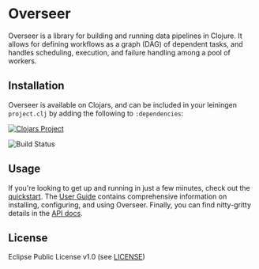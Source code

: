# Overseer

Overseer is a library for building and running data pipelines in Clojure.
It allows for defining workflows as a graph (DAG) of dependent tasks, and handles
scheduling, execution, and failure handling among a pool of workers.

## Installation

Overseer is available on Clojars, and can be included in your leiningen `project.clj` by adding the following to `:dependencies`:

[![Clojars Project](http://clojars.org/io.framed/overseer/latest-version.svg)](http://clojars.org/io.framed/overseer)

![Build Status](https://circleci.com/gh/framed-data/overseer.svg?style=shield&circle-token=caf3faafe0f68217721b26e571a84bc1088b5801)

## Usage
If you're looking to get up and running in just a few minutes, check out the [quickstart](https://github.com/framed-data/overseer/wiki/Quickstart).
The [User Guide](https://www.gitbook.com/book/framed/overseer/) contains comprehensive information on installing, configuring, and using Overseer. Finally, you can find nitty-gritty details in the [API docs](https://framed-data.github.io/overseer).

## License
Eclipse Public License v1.0 (see [LICENSE](https://github.com/framed-data/overseer/blob/master/LICENSE))

